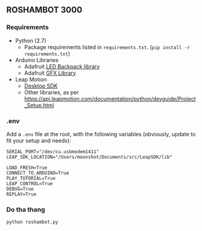 ## ROSHAMBOT 3000

### Requirements
* Python (2.7)
    * Package requirements listed in `requirements.txt`. (`pip install -r requirements.txt`)
* Arduino Libraries
    * Adafruit [LED Backpack library](https://github.com/adafruit/Adafruit-LED-Backpack-Library/archive/master.zip)
    * Adafruit [GFX Library](https://github.com/adafruit/Adafruit-GFX-Library/archive/master.zip)
* Leap Motion
    * [Desktop SDK](https://developer.leapmotion.com/v2)
    * Other libraries, as per https://api.leapmotion.com/documentation/python/devguide/Project_Setup.html

### .env
Add a `.env` file at the root, with the following variables (obviously, update to fit your setup and needs):
```
SERIAL_PORT="/dev/cu.usbmodem1411"
LEAP_SDK_LOCATION="/Users/moonshot/Documents/src/LeapSDK/lib"

LOAD_FRESH=True
CONNECT_TO_ARDUINO=True
PLAY_TUTORIAL=True
LEAP_CONTROL=True
DEBUG=True
REPLAY=True
```

### Do tha thang
```
python roshambot.py
```
